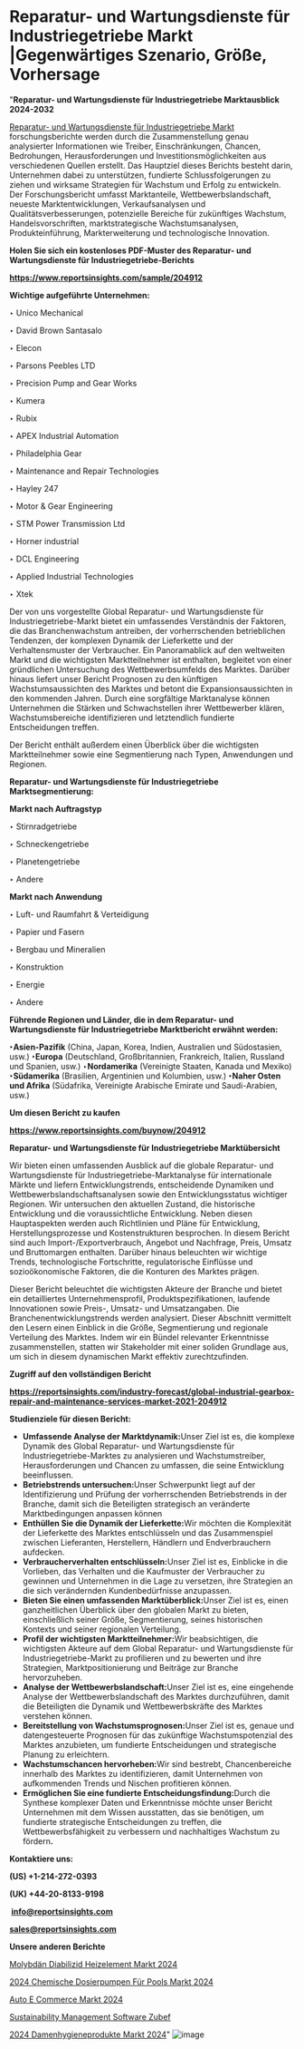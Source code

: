 # Reparatur- und Wartungsdienste für Industriegetriebe Markt |Gegenwärtiges Szenario, Größe, Vorhersage

"<strong><b>Reparatur- und Wartungsdienste für Industriegetriebe Marktausblick 2024-2032</b></strong>

<a href=https://www.reportsinsights.com/sample/204912>Reparatur- und Wartungsdienste für Industriegetriebe Markt</a> forschungsberichte werden durch die Zusammenstellung genau analysierter Informationen wie Treiber, Einschränkungen, Chancen, Bedrohungen, Herausforderungen und Investitionsmöglichkeiten aus verschiedenen Quellen erstellt. Das Hauptziel dieses Berichts besteht darin, Unternehmen dabei zu unterstützen, fundierte Schlussfolgerungen zu ziehen und wirksame Strategien für Wachstum und Erfolg zu entwickeln. Der Forschungsbericht umfasst Marktanteile, Wettbewerbslandschaft, neueste Marktentwicklungen, Verkaufsanalysen und Qualitätsverbesserungen, potenzielle Bereiche für zukünftiges Wachstum, Handelsvorschriften, marktstrategische Wachstumsanalysen, Produkteinführung, Markterweiterung und technologische Innovation.

<strong><b>Holen Sie sich ein kostenloses PDF-Muster des Reparatur- und Wartungsdienste für Industriegetriebe-Berichts</b></strong>

<a href=https://www.reportsinsights.com/sample/204912><strong><u>https://www.reportsinsights.com/sample/204912</u></strong></a>

<strong>Wichtige aufgeführte Unternehmen:</strong>

‣ Unico Mechanical

‣ David Brown Santasalo

‣ Elecon

‣ Parsons Peebles LTD

‣ Precision Pump and Gear Works

‣ Kumera

‣ Rubix

‣ APEX Industrial Automation

‣ Philadelphia Gear

‣ Maintenance and Repair Technologies

‣ Hayley 247

‣ Motor & Gear Engineering

‣ STM Power Transmission Ltd

‣ Horner industrial

‣ DCL Engineering

‣ Applied Industrial Technologies

‣ Xtek

Der von uns vorgestellte Global Reparatur- und Wartungsdienste für Industriegetriebe-Markt bietet ein umfassendes Verständnis der Faktoren, die das Branchenwachstum antreiben, der vorherrschenden betrieblichen Tendenzen, der komplexen Dynamik der Lieferkette und der Verhaltensmuster der Verbraucher. Ein Panoramablick auf den weltweiten Markt und die wichtigsten Marktteilnehmer ist enthalten, begleitet von einer gründlichen Untersuchung des Wettbewerbsumfelds des Marktes. Darüber hinaus liefert unser Bericht Prognosen zu den künftigen Wachstumsaussichten des Marktes und betont die Expansionsaussichten in den kommenden Jahren. Durch eine sorgfältige Marktanalyse können Unternehmen die Stärken und Schwachstellen ihrer Wettbewerber klären, Wachstumsbereiche identifizieren und letztendlich fundierte Entscheidungen treffen.

Der Bericht enthält außerdem einen Überblick über die wichtigsten Marktteilnehmer sowie eine Segmentierung nach Typen, Anwendungen und Regionen.

<strong>Reparatur- und Wartungsdienste für Industriegetriebe Marktsegmentierung:</strong>

<strong>Markt nach Auftragstyp</strong>

‣ Stirnradgetriebe

‣ Schneckengetriebe

‣ Planetengetriebe

‣ Andere

<strong>Markt nach Anwendung</strong>

‣ Luft- und Raumfahrt & Verteidigung

‣ Papier und Fasern

‣ Bergbau und Mineralien

‣ Konstruktion

‣ Energie

‣ Andere

<strong><b>Führende Regionen und Länder, die in dem Reparatur- und Wartungsdienste für Industriegetriebe Marktbericht erwähnt werden:</b></strong>

<strong><b>‣Asien-Pazifik</b></strong> (China, Japan, Korea, Indien, Australien und Südostasien, usw.)
<strong><b>‣Europa</b></strong> (Deutschland, Großbritannien, Frankreich, Italien, Russland und Spanien, usw.)
‣<strong><b>Nordamerika</b></strong> (Vereinigte Staaten, Kanada und Mexiko)
<strong><b>‣Südamerika</b></strong> (Brasilien, Argentinien und Kolumbien, usw.)
<strong><b>‣Naher Osten und Afrika</b></strong> (Südafrika, Vereinigte Arabische Emirate und Saudi-Arabien, usw.)

<strong>Um diesen Bericht zu kaufen</strong>

<a href=https://www.reportsinsights.com/buynow/204912><strong><u>https://www.reportsinsights.com/buynow/204912</u></strong></a>

<strong>Reparatur- und Wartungsdienste für Industriegetriebe Marktübersicht</strong>

Wir bieten einen umfassenden Ausblick auf die globale Reparatur- und Wartungsdienste für Industriegetriebe-Marktanalyse für internationale Märkte und liefern Entwicklungstrends, entscheidende Dynamiken und Wettbewerbslandschaftsanalysen sowie den Entwicklungsstatus wichtiger Regionen. Wir untersuchen den aktuellen Zustand, die historische Entwicklung und die voraussichtliche Entwicklung. Neben diesen Hauptaspekten werden auch Richtlinien und Pläne für Entwicklung, Herstellungsprozesse und Kostenstrukturen besprochen. In diesem Bericht sind auch Import-/Exportverbrauch, Angebot und Nachfrage, Preis, Umsatz und Bruttomargen enthalten. Darüber hinaus beleuchten wir wichtige Trends, technologische Fortschritte, regulatorische Einflüsse und sozioökonomische Faktoren, die die Konturen des Marktes prägen.

Dieser Bericht beleuchtet die wichtigsten Akteure der Branche und bietet ein detailliertes Unternehmensprofil, Produktspezifikationen, laufende Innovationen sowie Preis-, Umsatz- und Umsatzangaben. Die Branchenentwicklungstrends werden analysiert. Dieser Abschnitt vermittelt den Lesern einen Einblick in die Größe, Segmentierung und regionale Verteilung des Marktes. Indem wir ein Bündel relevanter Erkenntnisse zusammenstellen, statten wir Stakeholder mit einer soliden Grundlage aus, um sich in diesem dynamischen Markt effektiv zurechtzufinden.

<strong>Zugriff auf den vollständigen Bericht</strong>

<a href=https://reportsinsights.com/industry-forecast/global-industrial-gearbox-repair-and-maintenance-services-market-2021-204912><strong>https://reportsinsights.com/industry-forecast/global-industrial-gearbox-repair-and-maintenance-services-market-2021-204912</strong></a>

<strong>Studienziele für diesen Bericht:</strong>
<ul>
  <li><strong>Umfassende Analyse der Marktdynamik:</strong>Unser Ziel ist es, die komplexe Dynamik des Global Reparatur- und Wartungsdienste für Industriegetriebe-Marktes zu analysieren und Wachstumstreiber, Herausforderungen und Chancen zu umfassen, die seine Entwicklung beeinflussen.</li>
  <li><strong>Betriebstrends untersuchen:</strong>Unser Schwerpunkt liegt auf der Identifizierung und Prüfung der vorherrschenden Betriebstrends in der Branche, damit sich die Beteiligten strategisch an veränderte Marktbedingungen anpassen können</li>
  <li><strong>Enthüllen Sie die Dynamik der Lieferkette:</strong>Wir möchten die Komplexität der Lieferkette des Marktes entschlüsseln und das Zusammenspiel zwischen Lieferanten, Herstellern, Händlern und Endverbrauchern aufdecken.</li>
  <li><strong>Verbraucherverhalten entschlüsseln:</strong>Unser Ziel ist es, Einblicke in die Vorlieben, das Verhalten und die Kaufmuster der Verbraucher zu gewinnen und Unternehmen in die Lage zu versetzen, ihre Strategien an die sich verändernden Kundenbedürfnisse anzupassen.</li>
  <li><strong>Bieten Sie einen umfassenden Marktüberblick:</strong>Unser Ziel ist es, einen ganzheitlichen Überblick über den globalen Markt zu bieten, einschließlich seiner Größe, Segmentierung, seines historischen Kontexts und seiner regionalen Verteilung.</li>
  <li><strong>Profil der wichtigsten Marktteilnehmer:</strong>Wir beabsichtigen, die wichtigsten Akteure auf dem Global Reparatur- und Wartungsdienste für Industriegetriebe-Markt zu profilieren und zu bewerten und ihre Strategien, Marktpositionierung und Beiträge zur Branche hervorzuheben.</li>
  <li><strong>Analyse der Wettbewerbslandschaft:</strong>Unser Ziel ist es, eine eingehende Analyse der Wettbewerbslandschaft des Marktes durchzuführen, damit die Beteiligten die Dynamik und Wettbewerbskräfte des Marktes verstehen können.</li>
  <li><strong>Bereitstellung von Wachstumsprognosen:</strong>Unser Ziel ist es, genaue und datengesteuerte Prognosen für das zukünftige Wachstumspotenzial des Marktes anzubieten, um fundierte Entscheidungen und strategische Planung zu erleichtern.</li>
  <li><strong>Wachstumschancen hervorheben:</strong>Wir sind bestrebt, Chancenbereiche innerhalb des Marktes zu identifizieren, damit Unternehmen von aufkommenden Trends und Nischen profitieren können.</li>
  <li><strong>Ermöglichen Sie eine fundierte Entscheidungsfindung:</strong>Durch die Synthese komplexer Daten und Erkenntnisse möchte unser Bericht Unternehmen mit dem Wissen ausstatten, das sie benötigen, um fundierte strategische Entscheidungen zu treffen, die Wettbewerbsfähigkeit zu verbessern und nachhaltiges Wachstum zu fördern<strong>.</strong></li>
</ul>
<strong>Kontaktiere uns:</strong>

<strong>(US) +1-214-272-0393</strong>

<strong>(UK) +44-20-8133-9198</strong>

<strong> </strong><a href=info@reportsinsights.com><strong><u>info@reportsinsights.com</u></strong></a>

<a href=sales@reportsinsights.com><strong><u>sales@reportsinsights.com</u></strong></a>

<strong>Unsere anderen Berichte</strong>

<a href=https://de.linkedin.com/pulse/molybdän-diabilizid-heizelement-markt-in-depth-skmlf/>Molybdän Diabilizid Heizelement Markt 2024</a>

<a href=https://de.linkedin.com/pulse/2024-chemische-dosierpumpen-für-pools-markt-berichtsübersicht-y7f0f/>2024 Chemische Dosierpumpen Für Pools Markt 2024</a>

<a href=https://de.linkedin.com/pulse/auto-e-commerce-markt-wachstumsrate-aktuelles-0mnvf/>Auto E Commerce Markt 2024</a>

<a href=https://de.linkedin.com/pulse/sustainability-management-software-zubef/>Sustainability Management Software Zubef</a>

<a href=https://de.linkedin.com/pulse/2024-damenhygieneprodukte-markt-umfassende-1o7yf/>2024 Damenhygieneprodukte Markt 2024</a>"
![image](https://github.com/Jaayaachit/RIdynamics/assets/158452289/efe8f2cc-c51f-48b0-9c97-9870263eebda)
